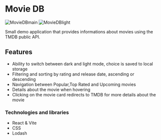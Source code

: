 # Movie DB

![MovieDBmain](https://github.com/CiobanuMarius9/Movie/assets/106919851/3b734f74-240e-48c2-82a5-8e74c9441895)
![MovieDBlight](https://github.com/CiobanuMarius9/Movie/assets/106919851/9a44e683-bb20-48ea-a1cc-de9a6259a117)

Small demo application that provides informations about movies using the TMDB public API.

## Features

- Ability to switch between dark and light mode, choice is saved to local storage
- Filtering and sorting by rating and release date, ascending or descending
- Navigation between Popular,Top Rated and Upcoming movies
- Details about the movie when hovering 
- Clicking on the movie card redirects to TMDB for more details about the movie

### Technologies and libraries
 - React & Vite
 - CSS
 - Lodash 


